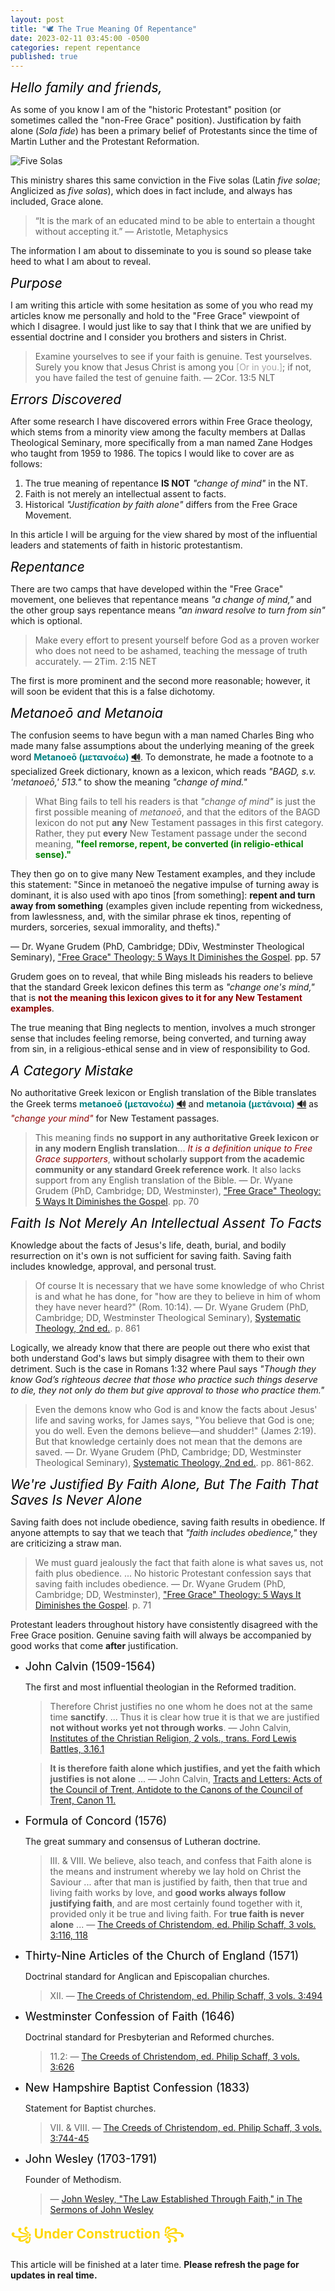 ```yaml
---
layout: post
title: "🕊️ The True Meaning Of Repentance"
date: 2023-02-11 03:45:00 -0500
categories: repent repentance
published: true
---
```


<span style="font-style:Italic;font-size:21px;color:Black;">Hello family and friends,</span>

As some of you know I am of the "historic Protestant" position (or sometimes called the "non-Free Grace" position). Justification by faith alone (*Sola fide*) has been a primary belief of Protestants since the time of Martin Luther and the Protestant Reformation.

![Five Solas](/assets/images/solas.jpg)

This ministry shares this same conviction in the Five solas (Latin *five solae*; Anglicized as *five solas*), which does in fact include, and always has included, Grace alone. 

> “It is the mark of an educated mind to be able to entertain a thought without accepting it.” &mdash; Aristotle, Metaphysics

The information I am about to disseminate to you is sound so please take heed to what I am about to reveal.

<!-- <span style="font-style:Italic;font-size:21px;color:Black;">Five Solae</span>

This ministry ardently defends the *five solae* (*Anglicized as five solas*) which were developed by those of the Reformed perspective as a response to heresies found in the Roman Catholic Church.

|Five Solas||
|:-:|:-:|
|Scripture alone<br>(*Sola Scriptura*)|1Co 4:6|
|Christ alone<br>(*Solus Christus*)|Jn 14:6; 1Ti 2:5; Jn 1:1-3,14,18|
|Grace alone<br>(*Sola Gratia*)|Eph 2:8-9; Ti 3:5|
|Faith alone<br>(*Sola Fide*)|Ro 5:1 ESV; Gal. 3:24 ESV|
|Glory of God alone<br>(*Soli Deo Gloria*)|1Pe 2:24; Is 43:7| -->

<span style="font-style:Italic;font-size:21px;color:Black;">Purpose</span>

<!-- > Examine yourselves to see if your faith is genuine. Test yourselves. Surely you know that Jesus Christ is among you; if not, you have failed the test of genuine faith. &mdash; 2Cor. 13:5 [New Living Translation (NLT)](https://www.biblegateway.com/passage/?search=2%20Corinthians%2013:5&version=ESV;NET;NLT) -->

<!-- > Put yourselves to the test to see if you are in the faith; examine yourselves! Or do you not recognize regarding yourselves that Jesus Christ is in you—unless, indeed, you fail the test! &mdash; 2Cor. 13:5 NET -->

I am writing this article with some hesitation as some of you who read my articles know me personally and hold to the "Free Grace" viewpoint of which I disagree. I would just like to say that I think that we are unified by essential doctrine and I consider you brothers and sisters in Christ.

<!-- > Examine yourselves, to see whether you are in the faith. Test yourselves. Or do you not realize this about yourselves, that Jesus Christ is in you?—unless indeed you fail to meet the test! &mdash; 2Cor. 13:5 ESV -->

> Examine yourselves to see if your faith is genuine. Test yourselves. Surely you know that Jesus Christ is among you <span style="color:#A8A8A8;">[Or in you.]</span>; if not, you have failed the test of genuine faith. &mdash; 2Cor. 13:5 NLT

<!-- In this article I will be arguing for the viewpoint held historically by most influential leaders and statements of faith in historic protestantism. -->

<span style="font-style:Italic;font-size:21px;color:Black;">Errors Discovered</span>

After some research I have discovered errors within Free Grace theology, which stems from a minority view among the faculty members at Dallas Theological Seminary, more specifically from a man named Zane Hodges who taught from 1959 to 1986. The topics I would like to cover are as follows:

1. The true meaning of repentance **IS NOT** *"change of mind"* in the NT.
2. Faith is not merely an intellectual assent to facts.
3. Historical *"Justification by faith alone"* differs from the Free Grace Movement.

<!-- In this article I will be arguing for the viewpoint held historically by most influential leaders and statements of faith in historic protestantism. -->

In this article I will be arguing for the view shared by most of the influential leaders and statements of faith in historic protestantism.

<!-- and I am convinced that the theological positions held by this movement is inconsistent with historic protestant convictions. -->

<span style="font-style:Italic;font-size:21px;color:Black;">Repentance</span>

There are two camps that have developed within the "Free Grace" movement, one believes that repentance means *"a change of mind,"* and the other group says repentance means *"an inward resolve to turn from sin"* which is optional.

> Make every effort to present yourself before God as a proven worker who does not need to be ashamed, teaching the message of truth accurately. &mdash; 2Tim. 2:15 NET 

The first is more prominent and the second more reasonable; however, it will soon be evident that this is a false dichotomy.

<span style="font-style:Italic;font-size:21px;color:Black;">Metanoeō and Metanoia</span>

<!-- <sup style="font-weight:bold;color:teal;">Metanoeō (μετανοέω)</sup> <sup>[🔊](https://youtu.be/Ql4C5vMOns8)</sup> <sup>and</sup> <sup style="font-weight:bold;color:teal;">Metanoia (μετάνοια)</sup> <sup>[🔊](https://youtu.be/3Y-9V38-RCI)</sup> -->

The confusion seems to have begun with a man named Charles Bing who made many false assumptions about the underlying meaning of the greek word <span style="font-weight:bold;color:teal;">Metanoeō (μετανοέω) [🔊](https://youtu.be/Ql4C5vMOns8)</span>. To demonstrate, he made a footnote to a specialized Greek dictionary, known as a lexicon, which reads *"BAGD, s.v. 'metanoeō,' 513."* to show the meaning *"change of mind."*

<!-- What Bing failed to tell his readers is that *"change of mind."* -->

> What Bing fails to tell his readers is that *"change of mind"* is just the first possible meaning of *metanoeō*, and that the editors of the BAGD lexicon do not put **any** New Testament passages in this first category. Rather, they put **every** New Testament passage under the second meaning, <span style="font-weight:bold;color:green;">"feel remorse, repent, be converted (in religio-ethical sense)."</span>
>
They then go on to give many New Testament examples, and they include this statement: "Since in metanoeō the negative impulse of turning away is dominant, it is also used with apo tinos [from something]: **repent and turn away from something** (examples given include repenting from wickedness, from lawlessness, and, with the similar phrase ek tinos, repenting of murders, sorceries, sexual immorality, and thefts)."
>
&mdash; Dr. Wyane Grudem (PhD, Cambridge; DDiv, Westminster Theological Seminary), ["Free Grace" Theology: 5 Ways It Diminishes the Gospel](https://amzn.to/3k3gESD). pp. 57

Grudem goes on to reveal, that while Bing misleads his readers to believe that the standard Greek lexicon defines this term as *"change one's mind,"* that is <span style="font-weight:bold;color:darkred;">not the meaning this lexicon gives to it for any New Testament examples</span>. 

The true meaning that Bing neglects to mention, involves a much stronger sense that includes feeling remorse, being converted, and turning away from sin, in a religious-ethical sense and in view of responsibility to God.

<!-- <span style="font-style:Italic;font-size:21px;color:Black;">No Authoritative Greek Lexicon Or English Bible Agrees With The Free Grace Movement</span> -->

<span style="font-style:Italic;font-size:21px;color:Black;">A Category Mistake</span>

No authoritative Greek lexicon or English translation of the Bible translates the Greek terms <span style="font-weight:bold;color:teal;">metanoeō (μετανοέω) [🔊](https://youtu.be/Ql4C5vMOns8)</span> and <span style="font-weight:bold;color:teal;">metanoia (μετάνοια) [🔊](https://youtu.be/3Y-9V38-RCI)</span> as <span style="font-style:italic;color:darkred;">"change your mind"</span> for New Testament passages.

> This meaning finds **no support in any authoritative Greek lexicon or in any modern English translation**... <span style="font-style:italic;color:darkred;">It is a definition unique to Free Grace supporters</span>, **without scholarly support from the academic community or any standard Greek reference work**. It also lacks support from any English translation of the Bible. &mdash; Dr. Wyane Grudem (PhD, Cambridge; DD, Westminster), ["Free Grace" Theology: 5 Ways It Diminishes the Gospel](https://amzn.to/3k3gESD). pp. 70

<!-- <span style="font-style:Italic;font-size:21px;color:Black;">Eerily Reminiscent Of The Cults</span> -->

<span style="font-style:Italic;font-size:21px;color:Black;">Faith Is Not Merely An Intellectual Assent To Facts</span>

Knowledge about the facts of Jesus's life, death, burial, and bodily resurrection on it's own is not sufficient for saving faith. Saving faith includes knowledge, approval, and personal trust.

> Of course It is necessary that we have some knowledge of who Christ is and what he has done, for "how are they to believe in him of whom they have never heard?" (Rom. 10:14). &mdash; Dr. Wyane Grudem (PhD, Cambridge; DD, Westminster Theological Seminary), [Systematic Theology, 2nd ed.](https://amzn.to/40QF8z5). p. 861

Logically, we already know that there are people out there who exist that both understand God's laws but simply disagree with them to their own detriment. Such is the case in Romans 1:32 where Paul says *"Though they know God’s righteous decree that those who practice such things deserve to die, they not only do them but give approval to those who practice them."*

> Even the demons know who God is and know the facts about Jesus' life and saving works, for James says, "You believe that God is one; you do well. Even the demons believe—and shudder!" (James 2:19). But that knowledge certainly does not mean that the demons are saved. &mdash; Dr. Wyane Grudem (PhD, Cambridge; DD, Westminster Theological Seminary), [Systematic Theology, 2nd ed.](https://amzn.to/40QF8z5). pp. 861-862.

<!-- <span style="font-style:Italic;font-size:21px;color:Black;">Repentance Is Necessary For Salvation</span>

The Rich Man And Lazarus -->

<!-- <span style="font-style:Italic;font-size:21px;color:Black;">The Truth Is Written On The Hearts Of Men</span> -->

<span style="font-style:Italic;font-size:21px;color:Black;">We're Justified By Faith Alone, But The Faith That Saves Is Never Alone</span>

Saving faith does not include obedience, saving faith results in obedience. If anyone attempts to say that we teach that *"faith includes obedience,"* they are criticizing a straw man.

> We must guard jealously the fact that faith alone is what saves us, not faith plus obedience. ... No historic Protestant confession says that saving faith includes obedience. &mdash; Dr. Wyane Grudem (PhD, Cambridge; DD, Westminster), ["Free Grace" Theology: 5 Ways It Diminishes the Gospel](https://amzn.to/3k3gESD). p. 71

Protestant leaders throughout history have consistently disagreed with the Free Grace position. Genuine saving faith will always be accompanied by good works that come **after** justification.

- <span style="font-size:18px;color:Black;">John Calvin (1509-1564)</span>

    The first and most influential theologian in the Reformed tradition.

    > Therefore Christ justifies no one whom he does not at the same time
    **sanctify**. ... Thus it is clear how true it is that we are justified **not without works yet not through works**. &mdash; John Calvin, [Institutes of the Christian Religion, 2 vols., trans. Ford Lewis Battles, 3.16.1](https://amzn.to/3lC4kJc)

    > **It is therefore faith alone which justifies, and yet the faith which justifies is not alone** ... &mdash; John Calvin, [Tracts and Letters: Acts of the Council of Trent, Antidote to the Canons of the Council of Trent, Canon 11.](https://amzn.to/3KhLphl)

- <span style="font-size:18px;color:Black;">Formula of Concord (1576)</span>

    The great summary and consensus of Lutheran doctrine.

    > III. & VIII. We believe, also teach, and confess that Faith alone is the means and instrument whereby we lay hold on Christ the Saviour ... after that man is justified by faith, then that true and living faith works by love, and **good works always follow justifying faith**, and are most certainly found together with it, provided only it be true and living faith. For **true faith is never alone** ... &mdash; [The Creeds of Christendom, ed. Philip Schaff, 3 vols. 3:116, 118](https://amzn.to/3k5v2cZ)

- <span style="font-size:18px;color:Black;">Thirty-Nine Articles of the Church of England (1571)</span>

    Doctrinal standard for Anglican and Episcopalian churches.

    > XII.  &mdash; [The Creeds of Christendom, ed. Philip Schaff, 3 vols. 3:494](https://amzn.to/3k5v2cZ)

- <span style="font-size:18px;color:Black;">Westminster Confession of Faith (1646)</span>

    Doctrinal standard for Presbyterian and Reformed churches.

    > 11.2:  &mdash; [The Creeds of Christendom, ed. Philip Schaff, 3 vols. 3:626](https://amzn.to/3k5v2cZ)

- <span style="font-size:18px;color:Black;">New Hampshire Baptist Confession (1833)</span>

    Statement for Baptist churches.

    > VII. & VIII. &mdash; [The Creeds of Christendom, ed. Philip Schaff, 3 vols. 3:744-45](https://amzn.to/3k5v2cZ)

- <span style="font-size:18px;color:Black;">John Wesley (1703-1791)</span>

    Founder of Methodism.

    > &mdash; [John Wesley, "The Law Established Through Faith," in The Sermons of John Wesley](https://amzn.to/3IBevqM)

<span style="font-weight:bold;color:Gold;font-size:21px;">꧁ Under Construction ꧂</span>

This article will be finished at a later time. **Please refresh the page for updates in real time.**

<!-- <span style="font-weight:bold;color:darkgreen;">Metanoeō (μετανοέω)</span> [🔊](https://youtu.be/Ql4C5vMOns8) -->

<!-- - Logos Bible Software: change one’s mind; **repent**
- [Mounce](https://www.billmounce.com/greek-dictionary/metanoeo): to **repent**, to change any or all of the elements composing one's life: attitude, thoughts, **and behaviors** concerning the demands of God for right living
    - to undergo a change in frame of mind and feeling, to **repent**, Lk. 17:3, 4; to make a change of principle and **practice**, to reform, Mt. 3:2
- BDAG -->

<!-- μετανοέω ⟦metanoéō⟧ fut. μετανοήσω; 1 aor. μετενόησα (ἐμετενόησαν w. double augment ApcEsdr 2:24) (s. next entry; Antiphon+) 1 change one’s mind Hv 3, 7, 3; m 11:4 (cp. Diod S 15, 47, 3 μετενόησεν ὁ δῆμος; 17, 5, 1; Epict. 2, 22, 35; Appian, Hann. 35 §151, Mithrid. 58 §238; Stob., Ecl. II 113, 5ff W.; PSI 495, 9 [258 b.c.]; Jos., Vi. 110; 262), then 2 feel remorse, repent, be converted (in a variety of relationships and in connection w. varied responsibilities, moral, political, social or religious: X., Hell. 1, 7, 19 οὐ μετανοήσαντες ὕστερον εὑρήσετε σφᾶς αὐτοὺς ἡμαρτηκότας τὰ μέγιστα ἐς θεούς τε καὶ ὑμᾶς αὐτούς= instead of realizing too late that you have grossly sinned against the gods; Plut., Vi. Camill. 143 [29, 3], Galba 1055 [6, 4], also Mor. 74c; M. Ant. 8, 2 and 53; Ps.-Lucian, De Salt. 84 μετανοῆσαι ἐφ’ οἷς ἐποίησεν; Herm. Wr. 1, 28; OGI 751, 9 [II b.c.] θεωρῶν οὖν ὑμᾶς μετανενοηκότας τε ἐπὶ τοῖς προημαρτημένοις; SIG 1268, 2, 8 [III b.c.] ἁμαρτὼν μετανόει; PSI 495, 9 [258/257 b.c.]; BGU 747 I, 11; 1024 IV, 25; PTebt 424, 5; Is 46:8; Jer 8:6; Sir 17:24; 48:15; oft. Test12 Patr [s. index]; Philo [s. μετάνοια]; Jos., Bell. 5, 415, Ant. 7, 153; 320; Just.) in (religio-)ethical sense ἐν σάκκῳ καὶ σποδῷ μ. repent in sackcloth and ashes Mt 11:21; Lk 10:13. As a prerequisite for experiencing the Reign of God in the preaching of John the Baptist and Jesus Mt 3:2; 4:17; Mk 1:15. As the subject of the disciples’ proclamation 6:12; Ac 17:30; 26:20. Failure to repent leads to destruction Lk 13:3, 5; Mt 11:20 (ἢ … μετανοήσωσιν ἢ ἐπιμείναντες δικαίως κριθῶσι Hippol., Ref. 1, pref. 2). Repentance saves (cp. Philo, Spec. Leg. 1, 239 ὁ μετανοῶν σῴζεται; 253; Just., D. 141, 2 ἐὰν μετανοήσωσι, πάντες … τυχεῖν τοῦ παρὰ τοῦ θεοῦ ἐλέους δύνανται) 12:41; Lk 11:32; cp. 15:7, 10; 16:30. μ. εἰς τὸ κήρυγμά τινος repent at or because of someone’s proclamation Mt 12:41; Lk 11:32 (B-D-F §207, 1; Rob. 593; s. εἰς 10a). W. ἐπί τινι to denote the reason repent of, because of someth. (Chariton 3, 3, 11; Ps.-Lucian, Salt. 84; M. Ant. 8, 2; 10; 53; Jo 2:13; Jon 3:10; 4:2; Am 7:3, 6; Prayer of Manasseh [=Odes 12] 7; TestJud 15:4; Philo, Virt. 180; Jos., Ant. 7, 264; Just., D. 95, 3.—B-D-F §235, 2) ἐπὶ τῇ ἀκαθαρσίᾳ of their immorality 2 Cor 12:21. ἐπὶ τοῖς ἁμαρτήμασιν of their sins 1 Cl 7:7 (Just., D. 141, 2; cp. OGI 751, 9f). ἐπί w. subst. inf. foll. MPol 7:3 (Just., D. 123, 6). Also διά τι Hv 3, 7, 2. Since in μ. the negative impulse of turning away is dominant, it is also used w. ἀπό τινος: repent and turn away from someth. ἀπὸ τῆς κακίας (Jer 8:6; Just., D. 109, 1) Ac 8:22 (MWilcox, The Semitisms of Ac, ’65, 102–105). ἀπὸ τῆς ἀνομίας 1 Cl 8:3 (quot. of unknown orig.). Also ἔκ τινος Rv 2:21b, 22; 9:20f; 16:11. W. ἐπιστρέφειν ἐπὶ τὸν θεόν Ac 26:20. μ. εἰς ἑνότητα θεοῦ turn in repentanceto the unity of God (which precludes all disunity) IPhld 8:1b; cp. ISm 9:1. But μ. εἰς τὸ πάθος repent of the way they think about the suffering (of Christ, which the Docetists deny) 5:3. W. inf. foll. Rv 16:9. W. ὅτι foll. repent because or that (Jos., Ant. 2, 315) Hm 10, 2, 3. W. adv. ἀδιστάκτως Hs 8, 10, 3. βραδύτερον Hs 8, 7, 3; 8, 8, 3b. πυκνῶς m 11:4. ταχύ Hs 8, 7, 5; 8, 8, 3a; 5b; 8, 10, 1; 9, 19, 2; 9, 21, 4; 9, 23, 2c. μ. ἐξ ὅλης (τῆς) καρδίας repent w. the whole heart 2 Cl 8:2; 17:1; 19:1; Hv 1, 3, 2; 2, 2, 4; 3, 13, 4b; 4, 2, 5; m 5, 1, 7; 12, 6, 1; Hs 7:4; 8, 11, 3. μ. ἐξ εἰλικρινοῦς καρδίας repent w. a sincere heart 2 Cl 9:8.—The word is found further, and used abs. (Diod S 13, 53, 3; Epict., En 34; Oenomaus [time of Hadrian] in Eus., PE 5, 19, 1 μετανοεῖτε as directive; Philo, Mos. 2, 167 al.; Jos., Ant. 2, 322; Just., D. 12, 2; Theoph. Ant. 3, 24 [p. 254, 17]; εἰ ἤκουσαν μετανοήσαντες, οὐκ ἐπήγετο ὁ κατακλυσμός Did., Gen. 186, 9; ἁμαρτωλὸς … πρὸς το͂ μετανοεῖν πορευόμενος Orig., C. Cels 3, 64, 5) Lk 17:3f; Ac 2:38; 3:19; Rv 2:5a (Vi. Aesopi G 85 P. μετανόησον=take counsel with yourself), vs. 5b, 16, 21; 3:3, 19; 2 Cl 8:1, 2, 3; 13:1; 15:1; 16:1; IPhld 3:2; 8:1a; ISm 4:1; Hv 1, 1, 9; 3, 3, 2; 3, 5, 5; 3, 7, 6; 3, 13, 4a; 5:7; m 4, 1, 5; 7ff; 4, 2, 2; 4, 3, 6; 9:6; 10, 2, 4; 12, 3, 3; Hs 4:4; 6, 1, 3f; 6, 3, 6; 6, 5, 7; 7:2; 4f; 8, 6, 1ff; 8, 7, 2f; 8, 8, 2; 5a; 8, 9, 2; 4; 8, 11, 1f; 9, 14, 1f; 9, 20, 4; 9, 22, 3f; 9, 23, 2; 5; 9, 26, 6; 8; D 10:6; 15:3; PtK 3 p. 15, 11; 27.—S. also MPol 9:2; 11:1f, in the sense regret having become a Christian; AcPl Ha 1, 17.—Windisch, Exc. on 2 Cor 7:10 p. 233f; Norden, Agn. Th. 134ff; FShipham, ET 46, ’35, 277–80; EDietrich, D. Umkehr (Bekehrg. u. Busse) im AT u. im Judent. b. bes. Berücksichtigg. der ntl. Zeit ’36; HPohlmann, D. Metanoia ’38; OMichel, EvTh 5, ’38, 403–14; BPoschmann, Paenitentia secunda ’40, 1–205 (NT and Apost. Fathers).—On the distinctive character of NT usage s. Thompson 28f, s.v. μεταμέλομαι, end.—B. 1123. DELG s.v. νόος. M-M. TW. Spicq -->

<!-- <span style="font-weight:bold;color:darkgreen;">Metanoia (μετάνοια)</span> [🔊 met-an'-oy-ah](https://youtu.be/3Y-9V38-RCI) -->

<!-- - Logos Bible Software: **repentance**
- [Mounce](https://www.billmounce.com/greek-dictionary/metanoia): change of mind, **repentance**
    - a change of mode of thought and feeling, **repentance**, Mt. 3:8; Acts 20:21; 2 Tim. 2:25; practical reformation, Lk. 15:7; reversal of the past, Heb. 12:17
- Thayers
    - μετάνοια, μετανοίας, ἡ (μετανοέω), a change of mind: as it appears in one who repents of a purpose he has formed or of something he has done, Hebrews 12:17 on which see εὑρίσκω, 3 ((Thucydides 3, 36, 3); Polybius 4, 66, 7; Plutarch, Peric c. 10; mor., p. 26 a.; τῆς ἀδελφοκτονιας μετάνοια, Josephus, Antiquities 13, 11, 3); especially the change of mind of those who have begun to abhor their errors and misdeeds, and have determined to enter upon a better course of life, so that it embraces both a recognition of sin and sorrow for it and hearty amendment, the tokens and effects of which are good deeds (Lactantius, 6, 24, 6 would have it rendered in Latin byresipiscentia) (A. V. repentance): Matthew 3:8, 11; Luke 3:8, (16 Lachmann); Luke 15:7; Luke 24:47; Acts 26:20; βάπτισμα μετανοίας, a baptism binding its subjects to repentance (Winer's Grammar, § 30, 2 β.), Mark 1:4; Luke 3:3; Acts 13:24; Acts 19:4; (ἡ εἰς (τόν) Θεόν μετάνοια, Acts 20:21, see μετανοέω, at the end); διδόναι τίνι μετάνοιαν, to give one the ability to repent, or to cause him to repent, Acts 5:31; Acts 11:18; 2 Timothy 2:25; τινα εἰς μετάνοιαν καλεῖν, Luke 5:32, and Rec. in Matthew 9:13; Mark 2:17; ἄγειν, Romans 2:4 (Josephus, Antiquities 4, 6, 10 at the end); ἀνακαινίζειν, Hebrews 6:6; χωρῆσαι εἰς μετάνοιαν, to come to the point of repenting, or be brought to repentance, 2 Peter 3:9 (but see χωρέω, 1 at the end); μετάνοια ἀπό νεκρῶν ἔργων, that change of mind by which we turn from, desist from, etc. Hebrews 6:1 (Buttmann, 322 (277)); used merely of the improved spiritual state resulting from deep sorrow for sin, 2 Corinthians 7:9f (Sir. 44:16: Wis. 11:24 (23); ; Or. Man. f ((cf. the Sept. edition Tdf. Prolog., p. 112f)); Philo, qued det. pot. insid. § 26 at the beginning; Antoninus 8, 10; (Cebes, tab. 10 at the end).)
- BDAG -->

<!-- μετάνοια, ας, ἡ ⟦metánoia⟧ (μετανοέω) prim. ‘a change of mind’ (Thu. 3, 36, 4; Polyb. 4, 66, 7; Appian, Mithrid. 16 §57; pap [s. New Docs 4, 160; Spicq II 475, 17]; TestSol 12:3 C; JosAs, ApcSed; ApcMos 32; Jos., C. Ap. 1, 274, Ant. 16, 125; Just., Tat.), also w. the nuance of ‘remorse’ (as regret for shortcomings and errors: Batr. 69; Lycon the Peripatetic [III b.c.], Fgm. 23 Wehrli [in DiogL. 5, 66]; Polyb. 18, 33, 7; Stoic. III 147, ln. 21f; Cebes 10, 4; 11, 1; Plut., Mor. 56a; 68f; 961d, Alex. 11, 4, Mar. 10, 4; 39, 3; Chariton 1, 3, 7; Appian, Liby. 52 §225; 102 §482; 116 §553; M. Ant. 8, 10; Ps.-Lucian, Calumn. 5; Jos., Ant. 13, 314. Of the ‘remorse’ of Sophia Iren. 1, 3, 1 [Harv. I 24, 7]); in our lit. w. focus on the need of change in view of responsibility to deity (cp. Hierocles 14, 451; Sir 44:16; Wsd 12:10, 19; Prayer of Manasseh [=Odes 12] 8; Philo, Det. Pot. Ins. 96, Spec. Leg. 1, 58, Virt. 175ff [περὶ μετανοίας] al.; EpArist 188; Jos., Ant. 9, 176; TestReub 2:1; TestJud 19:2; TestGad 5:7f; JosAs 15:6ff; 16:7; ApcSed prol.: περὶ ἀγάπης καὶ περὶ μ.; 14:3 ἐν μετανοίαις; SibOr 1, 129; 168; Iren. 1, 21, 2 [Harv. 182, 7]; Orig., C. Cels. 7, 57, 3f; Did., Gen. 97, 15) repentance, turning about, conversion; as a turning away μετάνοια ἀπὸ νεκρῶν ἔργων turning away from dead works Hb 6:1. Mostly of the positive side of repentance, as the beginning of a new relationship with God: ἡ εἰς θεὸυ μ. repentance that leads to God Ac 20:21. ἄξια τῆς μετανοίας ἔργα deeds that are consistent with repentance 26:20. Also καρπὸν ἄξιον τῆς μ. Mt 3:8; cp. Lk 3:8. βαπτίζειν εἰς μ. baptizefor repentance Mt 3:11 (s. βαπτίζω 2a; also εἰς 10a). βάπτισμα μετανοίας Mk 1:4; Lk 3:3; cp. Ac 13:24; 19:4 (alt. λουτροῦ … τῆς μ. Just., D. 14, 1) χρείαν ἔχειν μετανοίας need repentance or conversion Lk 15:7. κηρύσσειν μ. εἰς ἄφεσιν ἁμαρτιῶν preach repentancethat leads to theforgiveness of sins 24:47 (μετάνοιαν καὶ ἄφεσιν ἁμαρτιῶν διὰ … λουτροῦ παλλιγγενεσίας Theoph. Ant. 2, 16 [p. 140. 8f]); cp. 1 Cl 7:6. ἔχειν καιρὸν μετανοίας still havetimefor repentance 2 Cl 8:2. τόπον μετανοίας διδόναι give an opportunity for repentance (Wsd 12:10; cp. ἵνα μετάνοια δοθῇ Did., Gen. 169, 4; ἀφορμὴν μετανοίας καὶ ἐξομολογήσεως παράσχειν Theoph. Ant. 2, 29 [p. 170, 17]) 1 Cl 7:5. μετανοίας τόπον εὑρίσκειν Hb 12:17 (cp. μετανοίας τόπον ἔχειν Tat. 15:3). διδόναι τινὶ (τὴν) μ. (cp. Wsd 12:19; M. J. Brutus, Ep. 7) Ac 5:31; 11:18; 2 Ti 2:25; 16:9; cp. Hv 4, 1, 3; Hs 8, 6, 2; 8, 11, 1. τιθέναι τινὶ μετάνοιαν prescriberepentancefor someone Hm 4, 3, 4; cp. 5; καλεῖν τινα εἰς μ. Lk 5:32 (ApcSed 15:2; Just., A I, 15, 7; 90, 7); Mt 9:13 v.l.; Mk 2:17 v.l. (cp. καλοῦνται αὐτοὺς ἐπὶ μ. καὶ διόρθωσιν τῆς ψυχῆς αὐτῶν Orig., C. Cels. 3, 62, 3). περὶ μετανοίας λαλεῖν 1 Cl 8:1. ἀκούσαντες ταύτην τὴν μετάνοιαν when they heard of this repentance Hs 8, 10, 3; παιδεύεσθαι εἰς μ. be disciplined so as to repent 1 Cl 57:1. εἰς μ. ἄγειν τινά (EpArist 188; Jos., Ant. 4, 144; cp. Appian, Bell. Civ. 2, 63 §262 θεοῦ σφᾶς ἐπὶ μετάνοιαν ἄγοντος) Ro 2:4; ἀνακαινίζειν εἰς μ. Hb 6:6; χωρῆσαι εἰς μ.cometo repentance 2 Pt 3:9. μετάνοιαν λαμβάνειν receiverepentance(after denying Christ) Hs 9, 26, 6a. μετανοίας μετασχεῖν 1 Cl 8:5. μετάνοιαν ἔχειν have a possibility of repentance Hm 4, 3, 3; Hs 8, 8, 2. ἐστί τινι μετάνοιαν have a possibility of repentance Hv 2, 2, 5c; 3, 7, 5; Hs 8, 8, 5; 8, 9, 4a; 9, 19, 1; 9, 20, 4. τινὶ μετάνοιά ἐστι μία have(only) one possibility of repentance m 4, 1, 8; cp. 4, 3, 1. μ. κεῖταί τινι repentanceis ready, availablefor someone Hs 9, 19, 2f; 9, 22, 4; 9, 26, 6b. ἐπίκειταί τινι 8, 7, 2a. γίνεταί τινι 9, 26, 5; εἰς μάτην ἐστὶν ἡ μ. is in vain 6, 1, 3. ταχινὴ ὀφείλει εἶναι must follow quickly 8, 9, 4b. ἡ μ. σύνεσίς ἐστιν μεγάλη is great understanding m 4, 2, 2. μ. καθαρά 12, 3, 2; cp. Hs 7:6. μ. ἁμαρτίας rep. for sin 2 Cl 16:4; cp. Hm 4, 3, 3. μ. ζωῆς rep. that leads to life Hs 6, 2, 3; cp. 8, 6, 6. ἐλπὶς μετανοίας hope of repentance orconversion IEph 10:1; Hs 6, 2, 4; 8, 7, 2b; 8, 10, 2. W. πίστις and other Christian virtues 1 Cl 62:2. The ἄγγελος τῆς μ. appears in Hermas as a proclaimer of repentance: v 5:7; m 12, 4, 7; 12, 6, 1; Hs 9, 1, 1; 9, 14, 3; 9, 23, 5; 9, 24, 4; λυπεῖσθαι εἰς μ. feel pain that leads to repentance 2 Cor 7:9, λύπη μετάνοιαν ἐργάζεται (cp. Plut., Mor. 476f) vs. 10.—W. the Christian use of the word in mind Polycarp says ἀμετάθετος ἡμῖν ἡ ἀπὸ τῶν κρειττόνων ἐπὶ τὰ χείρω μετάνοια for us ‘repentance’ from the better to the worseis impossible MPol 11:1.—WHolladay, The Root Šûbh in the OT, ’58.—TRE VII 446–51; RAC II 105–18.—DELG s.v. νόος. M-M. EDNT. TW. Spicq. Sv. -->


<!-- The erroneous understanding of the meaning of these greek words comes from a man named Charles Bing -->

<!-- <script src='https://www.blueletterbible.org/assets-v3/scripts/blbToolTip/BLB_ScriptTagger-min.js' type='text/javascript'></script>
<script type='text/javascript'>
// Additional settings
BLB.Tagger.Translation = 'LSB';
BLB.Tagger.HyperLinks = 'all'; // 'all', 'none', 'hover'
BLB.Tagger.HideTanslationAbbrev = false;
BLB.Tagger.TargetNewWindow = true;
BLB.Tagger.Style = 'par'; // 'line' or 'par'
BLB.Tagger.NoSearchTagNames = ''; // HTML element list
BLB.Tagger.NoSearchClassNames = 'noTag doNotTag'; // CSS class list
</script> -->

<script>
 var refTagger = {
 settings: {
 bibleVersion: 'ESV'
 }
 }; 

 (function(d, t) {
 var n=d.querySelector('[nonce]');
 refTagger.settings.nonce = n && (n.nonce||n.getAttribute('nonce'));
 var g = d.createElement(t), s = d.getElementsByTagName(t)[0];
 g.src = 'https://api.reftagger.com/v2/RefTagger.js';
 g.nonce = refTagger.settings.nonce;
 s.parentNode.insertBefore(g, s);
 }(document, 'script'));
</script>